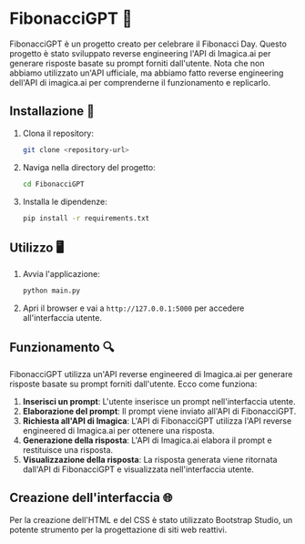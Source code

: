 # FibonacciGPT 🌟

FibonacciGPT è un progetto creato per celebrare il Fibonacci Day. Questo progetto è stato sviluppato reverse engineering l'API di Imagica.ai per generare risposte basate su prompt forniti dall'utente. Nota che non abbiamo utilizzato un'API ufficiale, ma abbiamo fatto reverse engineering dell'API di imagica.ai per comprenderne il funzionamento e replicarlo.

## Installazione 🚀

1. Clona il repository:
    ```sh
    git clone <repository-url>
    ```
2. Naviga nella directory del progetto:
    ```sh
    cd FibonacciGPT
    ```
3. Installa le dipendenze:
    ```sh
    pip install -r requirements.txt
    ```

## Utilizzo 🖥️

1. Avvia l'applicazione:
    ```sh
    python main.py
    ```
2. Apri il browser e vai a `http://127.0.0.1:5000` per accedere all'interfaccia utente.

## Funzionamento 🔍

FibonacciGPT utilizza un'API reverse engineered di Imagica.ai per generare risposte basate su prompt forniti dall'utente. Ecco come funziona:

1. **Inserisci un prompt**: L'utente inserisce un prompt nell'interfaccia utente.
2. **Elaborazione del prompt**: Il prompt viene inviato all'API di FibonacciGPT.
3. **Richiesta all'API di Imagica**: L'API di FibonacciGPT utilizza l'API reverse engineered di Imagica.ai per ottenere una risposta.
4. **Generazione della risposta**: L'API di Imagica.ai elabora il prompt e restituisce una risposta.
5. **Visualizzazione della risposta**: La risposta generata viene ritornata dall'API di FibonacciGPT e visualizzata nell'interfaccia utente.

## Creazione dell'interfaccia 🌐

Per la creazione dell'HTML e del CSS è stato utilizzato Bootstrap Studio, un potente strumento per la progettazione di siti web reattivi.
